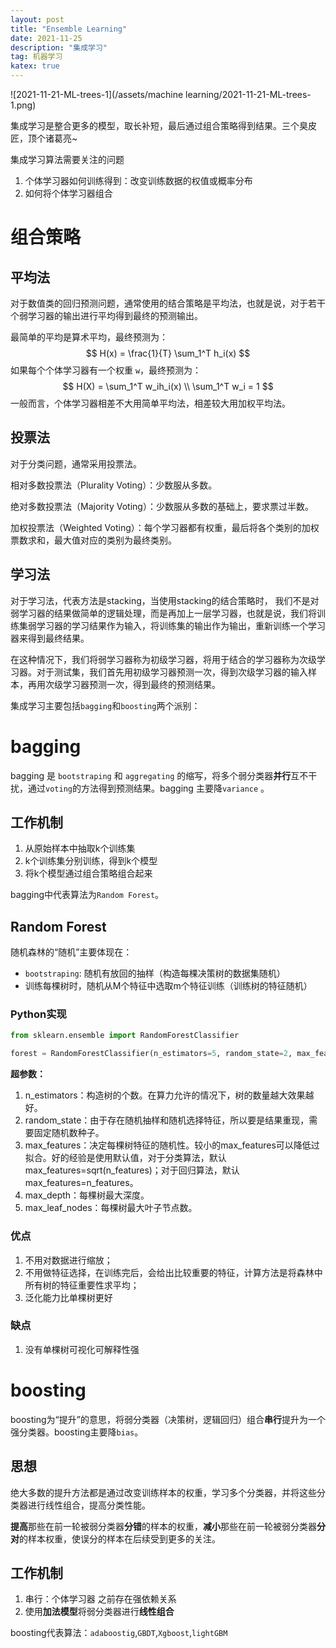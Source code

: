```yaml
---
layout: post
title: "Ensemble Learning"
date: 2021-11-25
description: "集成学习"
tag: 机器学习
katex: true
---
```


![2021-11-21-ML-trees-1](/assets/machine learning/2021-11-21-ML-trees-1.png)

集成学习是整合更多的模型，取长补短，最后通过组合策略得到结果。三个臭皮匠，顶个诸葛亮~

集成学习算法需要关注的问题

1. 个体学习器如何训练得到：改变训练数据的权值或概率分布
2. 如何将个体学习器组合

# 组合策略

## 平均法

对于数值类的回归预测问题，通常使用的结合策略是平均法，也就是说，对于若干个弱学习器的输出进行平均得到最终的预测输出。

最简单的平均是算术平均，最终预测为：
$$
H(x) = \frac{1}{T} \sum_1^T h_i(x)
$$
如果每个个体学习器有一个权重 `w`，最终预测为：
$$
H(X) = \sum_1^T w_ih_i(x) \\
\sum_1^T w_i = 1
$$
一般而言，个体学习器相差不大用简单平均法，相差较大用加权平均法。

## 投票法

对于分类问题，通常采用投票法。

相对多数投票法（Plurality Voting）：少数服从多数。

绝对多数投票法（Majority Voting）：少数服从多数的基础上，要求票过半数。

加权投票法（Weighted Voting）：每个学习器都有权重，最后将各个类别的加权票数求和，最大值对应的类别为最终类别。

## 学习法

对于学习法，代表方法是stacking，当使用stacking的结合策略时， 我们不是对弱学习器的结果做简单的逻辑处理，而是再加上一层学习器，也就是说，我们将训练集弱学习器的学习结果作为输入，将训练集的输出作为输出，重新训练一个学习器来得到最终结果。

在这种情况下，我们将弱学习器称为初级学习器，将用于结合的学习器称为次级学习器。对于测试集，我们首先用初级学习器预测一次，得到次级学习器的输入样本，再用次级学习器预测一次，得到最终的预测结果。

集成学习主要包括`bagging`和`boosting`两个派别：

# bagging

bagging 是 `bootstraping` 和 `aggregating` 的缩写，将多个弱分类器**并行**互不干扰，通过`voting`的方法得到预测结果。bagging 主要降`variance` 。

## 工作机制

1. 从原始样本中抽取k个训练集
2. k个训练集分别训练，得到k个模型
3. 将k个模型通过组合策略组合起来

bagging中代表算法为`Random Forest`。

## Random Forest

随机森林的“随机”主要体现在：

- `bootstraping`: 随机有放回的抽样（构造每棵决策树的数据集随机）
- 训练每棵树时，随机从M个特征中选取m个特征训练（训练树的特征随机）

### Python实现
```python
from sklearn.ensemble import RandomForestClassifier

forest = RandomForestClassifier(n_estimators=5, random_state=2, max_features)
```

**超参数：**

1. n_estimators：构造树的个数。在算力允许的情况下，树的数量越大效果越好。
2. random_state：由于存在随机抽样和随机选择特征，所以要是结果重现，需要固定随机数种子。
3. max_features：决定每棵树特征的随机性。较小的max_features可以降低过拟合。好的经验是使用默认值，对于分类算法，默认max_features=sqrt(n_features)；对于回归算法，默认max_features=n_features。
4. max_depth：每棵树最大深度。
5. max_leaf_nodes：每棵树最大叶子节点数。

### 优点

1. 不用对数据进行缩放；
2. 不用做特征选择，在训练完后，会给出比较重要的特征，计算方法是将森林中所有树的特征重要性求平均；
3. 泛化能力比单棵树更好

### 缺点
1. 没有单棵树可视化可解释性强

# boosting

boosting为“提升”的意思，将弱分类器（决策树，逻辑回归）组合**串行**提升为一个强分类器。boosting主要降`bias`。

## 思想

绝大多数的提升方法都是通过改变训练样本的权重，学习多个分类器，并将这些分类器进行线性组合，提高分类性能。

**提高**那些在前一轮被弱分类器**分错**的样本的权重，**减小**那些在前一轮被弱分类器**分对**的样本权重，使误分的样本在后续受到更多的关注。

## 工作机制

1. 串行：个体学习器 之前存在强依赖关系
2.  使用**加法模型**将弱分类器进行**线性组合**

boosting代表算法：`adaboostig`,`GBDT`,`Xgboost`,`lightGBM`





